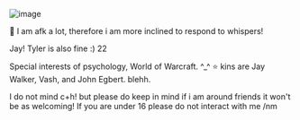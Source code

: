 ![image](https://github.com/CactusEggs/CactusEggs/assets/172105020/c6ec3bce-afbc-46b7-b245-9cc6a22d931d)


🐇
I am afk a lot, therefore i am more inclined to respond to whispers!

Jay! Tyler is also fine :) 22

Special interests of psychology, World of Warcraft. ^_^
⭐ kins are Jay Walker, Vash, and John Egbert. blehh.


I do not mind c+h! but please do keep in mind if i am around friends it won't be as welcoming!
If you are under 16 please do not interact with me /nm


